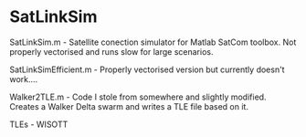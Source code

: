 # SatLinkSim

SatLinkSim.m - Satellite conection simulator for Matlab SatCom toolbox. Not properly vectorised and runs slow for large scenarios.

SatLinkSimEfficient.m - Properly vectorised version but currently doesn't work....

Walker2TLE.m - Code I stole from somewhere and slightly modified. Creates a Walker Delta swarm and writes a TLE file based on it.

TLEs - WISOTT

